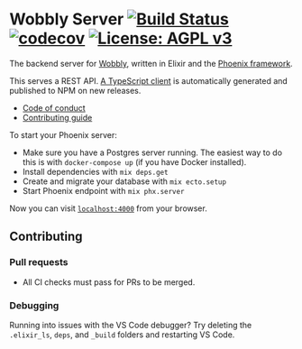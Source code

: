# Wobbly Server [![Build Status](https://github.com/Wobbly-App/wobbly-server/workflows/Test/badge.svg?branch=master)](https://github.com/Wobbly-App/wobbly-server/actions?query=workflow%3ATest+branch%3Amaster) [![codecov](https://codecov.io/gh/Wobbly-App/wobbly-server/branch/master/graph/badge.svg)](https://codecov.io/gh/Wobbly-App/wobbly-server) [![License: AGPL v3](https://img.shields.io/badge/License-AGPL%20v3-blue.svg)](https://www.gnu.org/licenses/agpl-3.0)

The backend server for [Wobbly](https://wobbly.app), written in Elixir and the [Phoenix framework](http://www.phoenixframework.org/).

This serves a REST API. [A TypeScript client](https://www.npmjs.com/package/@wobbly/api-client) is automatically generated and published to NPM on new releases.

* [Code of conduct](https://github.com/Wobbly-App/wobbly-frontend/blob/develop/CODE-OF-CONDUCT.md)
* [Contributing guide](https://github.com/Wobbly-App/wobbly-frontend/blob/develop/CONTRIBUTING.md)

To start your Phoenix server:

  * Make sure you have a Postgres server running. The easiest way to do this is with `docker-compose up` (if you have Docker installed).
  * Install dependencies with `mix deps.get`
  * Create and migrate your database with `mix ecto.setup`
  * Start Phoenix endpoint with `mix phx.server`

Now you can visit [`localhost:4000`](http://localhost:4000) from your browser.

## Contributing
### Pull requests

- All CI checks must pass for PRs to be merged.

### Debugging
Running into issues with the VS Code debugger? Try deleting the `.elixir_ls`, `deps`, and `_build` folders and restarting VS Code.
